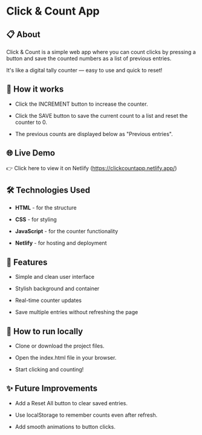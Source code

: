 # Click & Count App

## 📋 About

Click & Count is a simple web app where you can count clicks by pressing a button and save the counted numbers as a list of previous entries.

It's like a digital tally counter — easy to use and quick to reset!

## 🚀 How it works

- Click the INCREMENT button to increase the counter.

- Click the SAVE button to save the current count to a list and reset the counter to 0.

- The previous counts are displayed below as "Previous entries".

## 🌐 Live Demo

👉 Click here to view it on Netlify (https://clickcountapp.netlify.app/)


## 🛠️ Technologies Used

- **HTML** - for the structure

- **CSS** - for styling

- **JavaScript** - for the counter functionality

- **Netlify** - for hosting and deployment

## 🎨 Features

- Simple and clean user interface

- Stylish background and container

- Real-time counter updates

- Save multiple entries without refreshing the page

## 📂 How to run locally

- Clone or download the project files.

- Open the index.html file in your browser.

- Start clicking and counting!

## ✨ Future Improvements

- Add a Reset All button to clear saved entries.

- Use localStorage to remember counts even after refresh.

- Add smooth animations to button clicks.
